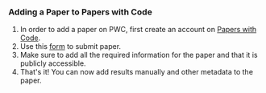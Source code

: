### Adding a Paper to Papers with Code


1. In order to add a paper on PWC, first create an account on [Papers with Code](https://paperswithcode.com/). 
2. Use this [form](https://paperswithcode.com/submit-paper) to submit paper.
3. Make sure to add all the required information for the paper and that it is publicly accessible.
4. That's it! You can now add results manually and other metadata to the paper.  
